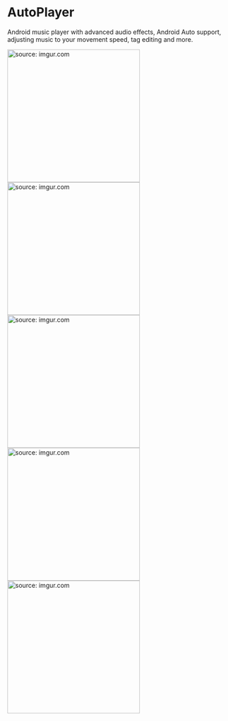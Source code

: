 # AutoPlayer
Android music player with advanced audio effects, Android Auto support, adjusting music to your movement speed, tag editing and more.

<a href="https://imgur.com/wli69xR"><img src="https://i.imgur.com/wli69xR.jpg" title="source: imgur.com" width="300"/></a>
<a href="https://imgur.com/5xewUfx"><img src="https://i.imgur.com/5xewUfx.jpg" title="source: imgur.com" width="300"/></a>
<a href="https://imgur.com/GvUySpo"><img src="https://i.imgur.com/GvUySpo.jpg" title="source: imgur.com" width="300"/></a>
<a href="https://imgur.com/Er3hktN"><img src="https://i.imgur.com/Er3hktN.jpg" title="source: imgur.com" width="300"/></a>
<a href="https://imgur.com/oAVGjtu"><img src="https://i.imgur.com/oAVGjtu.jpg" title="source: imgur.com" width="300"/></a>
